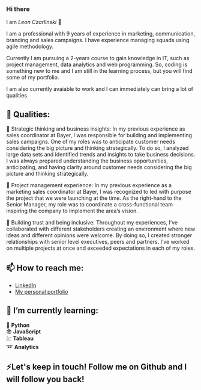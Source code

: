 ### Hi there 

I am _Leon Czarlinski_ 👋

I am a professional with 9 years of experience in marketing, communication, branding and sales campaigns. I have experience managing squads using agile methodology.

Currently I am pursuing a 2-years course to gain knowledge in IT, such as project management, data analytics and web programming. So, coding is something new to me and I am still in the learning process, but you will find some of my portfolio.

I am also currently avaiable to work and I can immediately can bring a lot of qualities

## 🌱 Qualities:
🧠 Strategic thinking and business insights: In my previous experience as sales coordinator at Bayer, I was responsible for building and implementing sales campaigns. One of my roles was to anticipate customer needs considering the big picture and thinking strategically. To do so, I analyzed large data sets and identified trends and insights to take business decisions. I was always prepared understanding the business opportunities, anticipating, and having clarity around customer needs considering the big picture and thinking strategically.

👯 Project management experience: In my previous experience as a marketing sales coordinator at Bayer, I was recognized to led with purpose the project that we were launching at the time. As the right-hand to the Senior Manager, my role was to coordinate a cross-functional team inspiring the company to implement the area’s vision.
 
🤝 Building trust and being inclusive: Throughout my experiences, I’ve collaborated with different stakeholders creating an environment where new ideas and different opinions were welcome. By doing so, I created stronger relationships with senior level executives, peers and partners. I’ve worked on multiple projects at once and exceeded expectations in each of my roles.


## 📫 How to reach me:
- [LinkedIn](https://www.linkedin.com/in/leon-czarlinski/)
- [My personal portfolio](https://leonvictor104.github.io/) 

## 🔭 I’m currently learning:
:snake:          **Python**  
:sunglasses:     **JavaScript**  
:chart:          **Tableau**  
:loop:           **Analytics**

## ⚡Let's keep in touch! Follow me on Github and I will follow you back!

